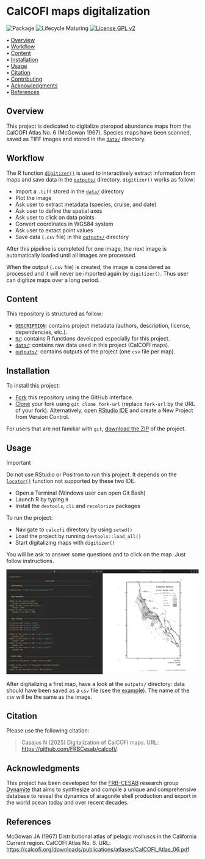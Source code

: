 # CalCOFI maps digitalization

![Package](https://img.shields.io/static/v1?message=Package&logo=r&labelColor=5c5c5c&color=yellowgreen&logoColor=white&label=%20)
![Lifecycle Maturing](https://img.shields.io/badge/Lifecycle-Maturing-007EC6)
[![License GPL v2](https://img.shields.io/badge/License-GPL_v2-blue.svg)](https://www.gnu.org/licenses/old-licenses/gpl-2.0.en.html)


<p align="left">
• <a href="#overview">Overview</a><br>
• <a href="#workflow">Workflow</a><br> 
• <a href="#content">Content</a><br>
• <a href="#installation">Installation</a><br>
• <a href="#usage">Usage</a><br>
• <a href="#citation">Citation</a><br>
• <a href="#contributing">Contributing</a><br>
• <a href="#acknowledgments">Acknowledgments</a><br>
• <a href="#references">References</a>
</p>



## Overview

This project is dedicated to digitalize pteropod abundance maps from the CalCOFI Atlas No. 6 (McGowan 1967).
Species maps have been scanned, saved as TIFF images and stored in the [`data/`](https://github.com/FRBCesab/calcofi/tree/main/data) directory.



## Workflow

The R function [`digitizer()`](https://github.com/FRBCesab/calcofi/blob/main/R/digitizer.R) is used to interactively extract information from maps and save data in the [`outputs/`](https://github.com/FRBCesab/calcofi/tree/main/outputs) directory. `digitizer()` works as follow:

- Import a `.tiff` stored in the [`data/`](https://github.com/FRBCesab/calcofi/tree/main/data) directory
- Plot the image
- Ask user to extract metadata (species, cruise, and date)
- Ask user to define the spatial axes
- Ask user to click on data points
- Convert coordinates in WGS84 system
- Ask user to extact point values
- Save data (`.csv` file) in the [`outputs/`](https://github.com/FRBCesab/calcofi/tree/main/outputs) directory

After this pipeline is completed for one image, the next image is automatically loaded until all images are processed.

When the output (`.csv` file) is created, the image is considered as processed and it will never be imported again by `digitizer()`. Thus user can digitize maps over a long period.



## Content

This repository is structured as follow:

- [`DESCRIPTION`](https://github.com/frbcesab/calcofi/blob/main/DESCRIPTION): contains project metadata (authors, description, license, dependencies, etc.).
- [`R/`](https://github.com/frbcesab/calcofi/blob/main/R): contains R functions developed especially for this project.
- [`data/`](https://github.com/frbcesab/calcofi/blob/main/data): contains raw data used in this project (CalCOFI maps).
- [`outputs/`](https://github.com/frbcesab/calcofi/blob/main/outputs): contains outputs of the project (one `csv` file per map).



## Installation

To install this project:

- [Fork](https://docs.github.com/en/get-started/quickstart/contributing-to-projects) this repository using the GitHub interface.
- [Clone](https://docs.github.com/en/repositories/creating-and-managing-repositories/cloning-a-repository) your fork using `git clone fork-url` (replace `fork-url` by the URL of your fork). Alternatively, open [RStudio IDE](https://posit.co/products/open-source/rstudio/) and create a New Project from Version Control.

For users that are not familiar with `git`, [download the ZIP](https://github.com/FRBCesab/calcofi/archive/refs/heads/main.zip) of the project.



## Usage

> [!IMPORTANT]
> Do not use RStudio or Positron to run this project. It depends on the [`locator()`](https://rdrr.io/r/graphics/locator.html) function not supported by these two IDE.

- Open a Terminal (Windows user can open Git Bash)
- Launch R by typing `R`
- Install the `devtools`, `cli` and `recolorize` packages

To run the project:

- Navigate to `calcofi` directory by using `setwd()`
- Load the project by running `devtools::load_all()`
- Start digitalizing maps with `digitizer()`

You will be ask to answer some questions and to click on the map. Just follow instructions.

![screenshot](readme/screenshot.png)

After digitalizing a first map, have a look at the `outputs/` directory: data should have been saved as a `csv` file (see the [example](https://github.com/FRBCesab/calcofi/blob/main/outputs/Example_of_Output.csv)).
The name of the `csv` will be the same as the image.


## Citation

Please use the following citation:

> Casajus N (2025) Digitalization of CalCOFI maps. URL: <https://github.com/FRBCesab/calcofi/>.


## Acknowledgments

This project has been developed for the [FRB-CESAB](https://www.fondationbiodiversite.fr/en/about-the-foundation/le-cesab/) research group [Dynamite](https://www.fondationbiodiversite.fr/en/the-frb-in-action/programs-and-projects/le-cesab/dynamite/) that aims to synthesize and compile a unique and comprehensive database to reveal the dynamics of aragonite shell production and export in the world ocean today and over recent decades.


## References

McGowan JA (1967) Distributional atlas of pelagic molluscs in the California Current region. CalCOFI Atlas No. 6. URL: <https://calcofi.org/downloads/publications/atlases/CalCOFI_Atlas_06.pdf>
